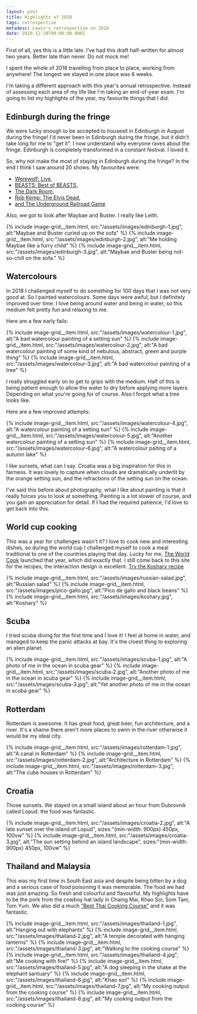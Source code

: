 ```yaml
---
layout: post
title: Highlights of 2018
tags: retrospective
metadesc: Lewis's retrospective on 2018
date: 2020-12-28T00:00:00.000Z
---
```


First of all, yes this is a little late. I've had this draft half-written for almost two years. Better late than never. Do not mock me!

I spent the whole of 2018 travelling from place to place, working from anywhere! The longest we stayed in one place was 6 weeks. 

I'm taking a different approach with this year's annual retrospective. Instead of assessing each area of my life like I'm taking an end-of-year exam. I'm going to list my highlights of the year, my favourite things that I did.

## Edinburgh during the fringe

We were lucky enough to be accepted to housesit in Edinburgh in August during the fringe! I'd never been in Edinburgh during the fringe, but it didn't take long for me to "get it". I now understand why everyone raves about the fringe. Edinburgh is completely transformed in a constant festival. I loved it.

So, why not make the most of staying in Edinburgh during the fringe? In the end I think I saw around 20 shows. My favourites were:

* [Werewolf: Live,](http://werewolflive.co.uk/)
* [BEASTS: Best of BEASTS,](https://twitter.com/beastscomedy)
* [The Dark Room,](https://www.thejohnrobertson.com/thedarkroom/)
* [Rob Kemp: The Elvis Dead,](https://www.theguardian.com/stage/2017/aug/18/rob-kemp-the-elvis-dead-review-a-gory-cult-classic-in-the-making)
* [and The Underground Railroad Game](https://www.theguardian.com/stage/2018/aug/11/underground-railroad-game-review-traverse-edinburgh-fringe-festival)

Also, we got to look after Maybae and Buster. I really like Leith.

<div class="image-grid image-grid--3">
{% include image-grid__item.html, src:"/assets/images/edinburgh-1.jpg", alt:"Maybae and Buster curled up on the sofa" %}
{% include image-grid__item.html, src:"/assets/images/edinburgh-2.jpg", alt:"Me holding Maybae like a furry child" %}
{% include image-grid__item.html, src:"/assets/images/edinburgh-3.jpg", alt:"Maybae and Buster being not-so-chill on the sofa." %}
</div>

## Watercolours

In 2018 I challenged myself to do something for 100 days that I was not very good at. So I painted watercolours. Some days were awful, but I definitely improved over time. I love being around water and being in water, so this medium felt pretty fun and relaxing to me.

Here are a few early fails:

<div class="image-grid image-grid--3">
{% include image-grid__item.html, src:"/assets/images/watercolour-1.jpg", alt:"A bad watercolour painting of a setting sun" %}
{% include image-grid__item.html, src:"/assets/images/watercolour-2.jpg", alt:"A bad watercolour painting of some kind of nebulous, abstract, green and purple thing" %}
{% include image-grid__item.html, src:"/assets/images/watercolour-3.jpg", alt:"A bad watercolour painting of a tree" %}
</div>

I really struggled early on to get to grips with the medium. Half of this is being patient enough to allow the water to dry before applying more layers. Depending on what you're going for of course. Also I forgot what a tree looks like.

Here are a few improved attempts:

<div class="image-grid image-grid--3">
{% include image-grid__item.html, src:"/assets/images/watercolour-4.jpg", alt:"A watercolour painting of a setting sun" %}
{% include image-grid__item.html, src:"/assets/images/watercolour-5.jpg", alt:"Another watercolour painting of a setting sun" %}
{% include image-grid__item.html, src:"/assets/images/watercolour-6.jpg", alt:"A watercolour paiting of a autumn lake" %}
</div>

I like sunsets, what can I say. Croatia was a big inspiration for this in fairness. It was lovely to capture when clouds are dramatically underlit by the orange setting sun, and the refractions of the setting sun on the ocean.

I've said this before about photography, what I like about painting is that it really forces you to look at something. Painting is a lot slower of course, and you gain an appreciation for detail. If I had the required patience, I'd love to get back into this. 

## World cup cooking

This was a year for challenges wasn't it? I love to cook new and interesting dishes, so during the world cup I challenged myself to cook a meal traditional to one of the countries playing that day. Lucky for me, [The World Cook](https://www.theworldcook.com/) launched that year, which did exactly that. I still come back to this site for the recipes, the interaction design is excellent. [Try the Koshary recipe](https://www.theworldcook.com/recipes/egyptian-koshary-lentil-rice-pasta-tomato-sauce.html) 

<div class="image-grid image-grid--3">
{% include image-grid__item.html, src:"/assets/images/russian-salad.jpg", alt:"Russian salad" %}
{% include image-grid__item.html, src:"/assets/images/pico-gallo.jpg", alt:"Pico de gallo and black beans" %}
{% include image-grid__item.html, src:"/assets/images/koshary.jpg", alt:"Koshary" %}
</div>

## Scuba

I tried scuba diving for the first time and I love it! I feel at home in water, and managed to keep the panic attacks at bay. It's the cloest thing to exploring an alien planet. 

<div class="image-grid image-grid--3">
{% include image-grid__item.html, src:"/assets/images/scuba-1.jpg", alt:"A photo of me in the ocean in scuba gear" %}
{% include image-grid__item.html, src:"/assets/images/scuba-2.jpg", alt:"Another photo of me in the ocean in scuba gear" %}
{% include image-grid__item.html, src:"/assets/images/scuba-3.jpg", alt:"Yet another photo of me in the ocean in scuba gear" %}
</div>

## Rotterdam

Rotterdam is awesome. It has great food, great beer, fun architecture, and a river. It's a shame there aren't more places to swim in the river otherwise it would be my ideal city.

<div class="image-grid image-grid--3">
{% include image-grid__item.html, src:"/assets/images/rotterdam-1.jpg", alt:"A canal in Rotterdam" %}
{% include image-grid__item.html, src:"/assets/images/rotterdam-2.jpg", alt:"Architecture in Rotterdam" %}
{% include image-grid__item.html, src:"/assets/images/rotterdam-3.jpg", alt:"The cube houses in Rotterdam" %}
</div>

## Croatia

Those sunsets. We stayed on a small island about an hour from Dubrovnik called Lopud. the food was fantastic.

<div class="image-grid image-grid--2">
{% include image-grid__item.html, src:"/assets/images/croatia-2.jpg", alt:"A late sunset over the island of Lopud", sizes:"(min-width: 900px) 450px, 100vw" %}
{% include image-grid__item.html, src:"/assets/images/croatia-3.jpg", alt:"The sun setting behind an island landscape", sizes:"(min-width: 900px) 450px, 100vw" %}
</div>

## Thailand and Malaysia

This was my first time in South East asia and despite being bitten by a dog and a serious case of food poisoning it was memorable. The food we had was just amazing. So fresh and colourful and flavourful. My highlights have to be the pork from the cowboy hat lady in Chaing Mai, Khao Soi, Som Tam, Tom Yum. We also did a much ["Best Thai Cooking Course"](https://thebestthaicookingcourse.com/) and it was fantastic.

<div class="image-grid image-grid--8">
{% include image-grid__item.html, src:"/assets/images/thailand-1.jpg", alt:"Hanging out with elephants" %}
{% include image-grid__item.html, src:"/assets/images/thailand-2.jpg", alt:"A temple decorated with hanging lanterns" %}
{% include image-grid__item.html, src:"/assets/images/thailand-3.jpg", alt:"Walking to the cooking course" %}
{% include image-grid__item.html, src:"/assets/images/thailand-4.jpg", alt:"Me cooking with fire!" %}
{% include image-grid__item.html, src:"/assets/images/thailand-5.jpg", alt:"A dog sleeping in the shake at the elephant santuary" %}
{% include image-grid__item.html, src:"/assets/images/thailand-6.jpg", alt:"Khao soi!" %}
{% include image-grid__item.html, src:"/assets/images/thailand-7.jpg", alt:"My cooking output from the cooking course" %}
{% include image-grid__item.html, src:"/assets/images/thailand-8.jpg", alt:"My cooking output from the cooking course" %}
</div>